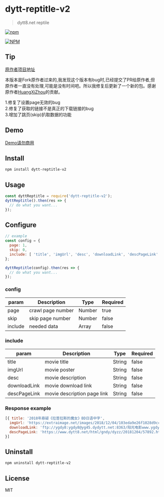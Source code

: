 # dytt-reptitle-v2

>dytt8.net reptile

[![npm](https://img.shields.io/badge/npm-v1.0.3-brightgreen.svg)](https://www.npmjs.com/package/dytt-reptitle-v2)

[![NPM](https://nodei.co/npm/dytt-reptitle-v2.png?downloads=true&stars=true)](https://nodei.co/npm/dytt-reptitle-v2)

## Tip 
[原作者项目地址](https://github.com/HuangXiZhou/dytt-reptitle)  

本版本是Fork原作者过来的,我发现这个版本有bug时,已经提交了PR给原作者,但原作者一直没有处理,可能是没有时间吧。所以我修复后更新了一个新的包。感谢原作者[HuangXiZhou](https://github.com/HuangXiZhou)的贡献。  
  
1.修复了设置page无效的bug  
2.修复了获取的链接不是真正的下载链接的bug  
3.增加了跳页(skip)扒取数据的功能  

## Demo
[Demo请勿商用](http://www.zi-yuan.club)

## Install

```bash
npm install dytt-reptitle-v2
```

## Usage

```js
const dyttReptitle = require('dytt-reptitle-v2');
dyttReptitle().then(res => {
  // do what you want...
});
```

## Configure

```js
// example
const config = {
  page: 1,
  skip: 0,
  include: [ 'title', 'imgUrl', 'desc', 'downloadLink', 'descPageLink' ]
};

dyttReptitle(config).then(res => {
  // do what you want...
});
```

### config

| param | Description | Type | Required
| --- | --- | --- | --- |
| page | crawl page number | Number | true |
| skip | skip page number | Number | false |
| include | needed data | Array | false |

### include

| param | Description | Type | Required
| --- | --- | --- | --- |
| title | movie title | String | false |
| imgUrl | movie poster | String | false |
| desc | movie description | String | false |
| downloadLink | movie download link | String | false |
| descPageLink | movie description page link | String | false |

### Response example

```js
[{ title: '2018年悬疑《拉普拉斯的魔女》BD日语中字',
  imgUrl: 'https://extraimage.net/images/2018/12/04/103eda9e26f1028d9cc99f4a10c84b83.jpg',
  downloadLink: 'ftp://ygdy8:ygdy8@yg45.dydytt.net:8363/阳光电影www.ygdy8.com.拉普拉斯的魔女.BD.720p.日语中字.mkv',
  descPageLink: 'https://www.dytt8.net/html/gndy/dyzz/20181204/57892.html'
}]
```

## Uninstall

```bash
npm uninstall dytt-reptitle-v2
```

## License

MIT
